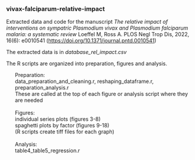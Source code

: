 
### vivax-falciparum-relative-impact

Extracted data and code for the manuscript <i>The relative impact of interventions on sympatric Plasmodium vivax and Plasmodium falciparum malaria: a systematic review</i> Loeffel M, Ross A. PLOS Negl Trop Dis, 2022, 16(6): e0010541 (https://doi.org/10.1371/journal.pntd.0010541)


The extracted data is in <i>database_rel_impact.csv</i>

The R scripts are organized into preparation, figures and analysis.

<ul>
Preparation: <br>
data_preparation_and_cleaning.r,   reshaping_dataframe.r,   preparation_analysis.r <br> 
These are called at the top of each figure or analysis script where they are needed <br>

<br>  
Figures: <br>
individual series plots (figures 3-8) <br>
spaghetti plots by factor (figures 9-18) <br>
(R scripts create tiff files for each graph)  
  
<br>  
<br>
Analysis: <br>
table4_table5_regression.r <br>
</ul>


